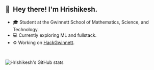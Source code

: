 ## 👋 &nbsp;Hey there! I'm Hrishikesh.

- 🎓 Student at the Gwinnett School of Mathematics, Science, and Technology.
- 💻 Currently exploring ML and fullstack.
- ⚙️ Working on [HackGwinnett](https://github.com/hackgwinnett).

<br>

![Hrishikesh's GitHub stats](https://github-readme-stats.vercel.app/api?username=hershyz&theme=graywhite&show_icons=true)
